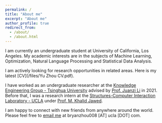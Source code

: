 ```yaml
---
permalink: /
title: "About me"
excerpt: "About me"
author_profile: true
redirect_from: 
  - /about/
  - /about.html
---
```


I am currently an undergraduate student at University of California, Los Angeles. My academic interests are in the subjects of Machine Learning, Optimization, Natural Language Processing and Statistical Data Analysis. 


I am actively looking for research opportunities in related areas. Here is my latest [CV](/files/Yu Zhou CV.pdf).


I have worked as an undergraduate researcher at the [Knowledge Engineering Group - Tsinghua University](https://keg.cs.tsinghua.edu.cn/) advised by [Prof. Juanzi Li](http://keg.cs.tsinghua.edu.cn/persons/ljz/) in 2021. Before that, I was a research intern at the [Structures-Computer Interaction Laboratory - UCLA](https://structures.computer/) under [Prof. M. Khalid Jawed](http://www.khalidjawed.com/). 


I am happy to connect with new friends from anywhere around the world. Please feel free to [email me](mailto:admin@cloudhadoop.com) at bryanzhou008 [AT] ucla [DOT] com.
